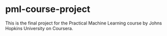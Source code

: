 # pml-course-project
This is the final project for the Practical Machine Learning course by Johns Hopkins University on Coursera.
